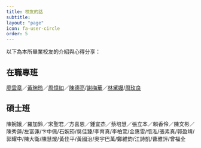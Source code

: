 ```yaml
---
title: 校友的話
subtitle: 
layout: "page"
icon: fa-user-circle
order: 5
---
```

以下為本所畢業校友的介紹與心得分享：

## 在職專班

[廖雲章](2018/11/01/alu-liaoyunzhang.html)／[黃琬玲](2018/11/01/alu-huangwanling.html)／[周憶如](2018/11/01/alu-zhouyiru.html)／[陳德亮](2018/11/01/alu-huangdeliang.html)/[謝梅華](2018/11/01/alu-xiemeihua.html)／[林黛嫚](2018/11/01/alu-lindaiman.html)/[周玫良](2018/11/01/alu-zhoumeiliang.html)

## 碩士班

陳婉娥／羅加鈴／宋聖君／方喜恩／鍾宜杰／蔡培慧／張立本／賴香伶／陳文彬／陳秀蓮/左富蓮/卞中佩/石婉筠/吳佳臻/李育真/李柏萱/金惠雯/悟泓/張素真/郭盈靖/郭耀中/陳大衛/陳慧煖/黃佳平/黃國治/奧宇巴萬/鄭維鈞/江詩凱/曹雅評/曾福全